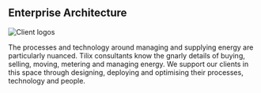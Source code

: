 ## Enterprise Architecture
![Client logos][1]

The processes and technology around managing and supplying energy are particularly nuanced. Tilix consultants know the gnarly details of buying, selling, moving, metering and managing energy. We support our clients in this space through designing, deploying and optimising their processes, technology and people.

[1]: http://www.tilix.uk.s3.amazonaws.com/img/heating-reimagined.png
[more]: /clients/energy-supply
